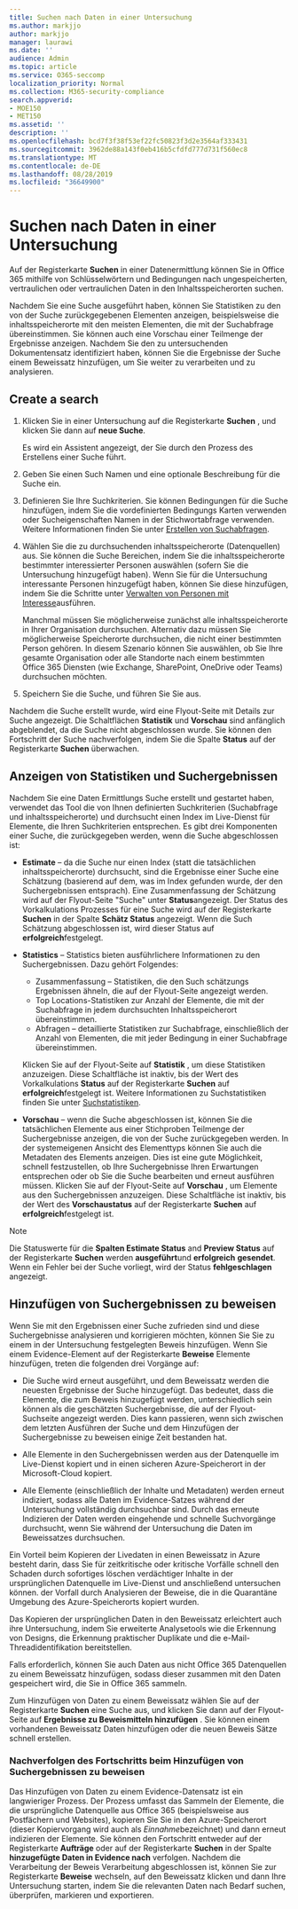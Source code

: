 ```yaml
---
title: Suchen nach Daten in einer Untersuchung
ms.author: markjjo
author: markjjo
manager: laurawi
ms.date: ''
audience: Admin
ms.topic: article
ms.service: O365-seccomp
localization_priority: Normal
ms.collection: M365-security-compliance
search.appverid:
- MOE150
- MET150
ms.assetid: ''
description: ''
ms.openlocfilehash: bcd7f3f38f53ef22fc50823f3d2e3564af333431
ms.sourcegitcommit: 3962de88a143f0eb416b5cfdfd777d731f560ec8
ms.translationtype: MT
ms.contentlocale: de-DE
ms.lasthandoff: 08/28/2019
ms.locfileid: "36649900"
---
```

# <a name="search-for-data-in-an-investigation"></a>Suchen nach Daten in einer Untersuchung

Auf der Registerkarte **Suchen** in einer Datenermittlung können Sie in Office 365 mithilfe von Schlüsselwörtern und Bedingungen nach ungespeicherten, vertraulichen oder vertraulichen Daten in den Inhaltsspeicherorten suchen. 

Nachdem Sie eine Suche ausgeführt haben, können Sie Statistiken zu den von der Suche zurückgegebenen Elementen anzeigen, beispielsweise die inhaltsspeicherorte mit den meisten Elementen, die mit der Suchabfrage übereinstimmen. Sie können auch eine Vorschau einer Teilmenge der Ergebnisse anzeigen. Nachdem Sie den zu untersuchenden Dokumentensatz identifiziert haben, können Sie die Ergebnisse der Suche einem Beweissatz hinzufügen, um Sie weiter zu verarbeiten und zu analysieren.

## <a name="create-a-search"></a>Create a search

1. Klicken Sie in einer Untersuchung auf die Registerkarte **Suchen** , und klicken Sie dann auf **neue Suche**. 

    Es wird ein Assistent angezeigt, der Sie durch den Prozess des Erstellens einer Suche führt.

2. Geben Sie einen Such Namen und eine optionale Beschreibung für die Suche ein.

3. Definieren Sie Ihre Suchkriterien. Sie können Bedingungen für die Suche hinzufügen, indem Sie die vordefinierten Bedingungs Karten verwenden oder Sucheigenschaften Namen in der Stichwortabfrage verwenden. Weitere Informationen finden Sie unter [Erstellen von Suchabfragen](build-search-queries.md).

4. Wählen Sie die zu durchsuchenden inhaltsspeicherorte (Datenquellen) aus. Sie können die Suche Bereichen, indem Sie die inhaltsspeicherorte bestimmter interessierter Personen auswählen (sofern Sie die Untersuchung hinzugefügt haben). Wenn Sie für die Untersuchung interessante Personen hinzugefügt haben, können Sie diese hinzufügen, indem Sie die Schritte unter [Verwalten von Personen mit Interesse](manage-people-of-interest.md#add-people-of-interest)ausführen.
 
   Manchmal müssen Sie möglicherweise zunächst alle inhaltsspeicherorte in Ihrer Organisation durchsuchen. Alternativ dazu müssen Sie möglicherweise Speicherorte durchsuchen, die nicht einer bestimmten Person gehören. In diesem Szenario können Sie auswählen, ob Sie Ihre gesamte Organisation oder alle Standorte nach einem bestimmten Office 365 Diensten (wie Exchange, SharePoint, OneDrive oder Teams) durchsuchen möchten.

5. Speichern Sie die Suche, und führen Sie Sie aus.

Nachdem die Suche erstellt wurde, wird eine Flyout-Seite mit Details zur Suche angezeigt. Die Schaltflächen **Statistik** und **Vorschau** sind anfänglich abgeblendet, da die Suche nicht abgeschlossen wurde. Sie können den Fortschritt der Suche nachverfolgen, indem Sie die Spalte **Status** auf der Registerkarte **Suchen** überwachen.

## <a name="view-statistics-and-search-results"></a>Anzeigen von Statistiken und Suchergebnissen

Nachdem Sie eine Daten Ermittlungs Suche erstellt und gestartet haben, verwendet das Tool die von Ihnen definierten Suchkriterien (Suchabfrage und inhaltsspeicherorte) und durchsucht einen Index im Live-Dienst für Elemente, die Ihren Suchkriterien entsprechen. Es gibt drei Komponenten einer Suche, die zurückgegeben werden, wenn die Suche abgeschlossen ist: 

- **Estimate** – da die Suche nur einen Index (statt die tatsächlichen inhaltsspeicherorte) durchsucht, sind die Ergebnisse einer Suche eine Schätzung (basierend auf dem, was im Index gefunden wurde, der den Suchergebnissen entsprach). Eine Zusammenfassung der Schätzung wird auf der Flyout-Seite "Suche" unter **Status**angezeigt. Der Status des Vorkalkulations Prozesses für eine Suche wird auf der Registerkarte **Suchen** in der Spalte **Schätz Status** angezeigt. Wenn die Such Schätzung abgeschlossen ist, wird dieser Status auf **erfolgreich**festgelegt.

- **Statistics** – Statistics bieten ausführlichere Informationen zu den Suchergebnissen. Dazu gehört Folgendes:

    - Zusammenfassung – Statistiken, die den Such schätzungs Ergebnissen ähneln, die auf der Flyout-Seite angezeigt werden.
    - Top Locations-Statistiken zur Anzahl der Elemente, die mit der Suchabfrage in jedem durchsuchten Inhaltsspeicherort übereinstimmen. 
    - Abfragen – detaillierte Statistiken zur Suchabfrage, einschließlich der Anzahl von Elementen, die mit jeder Bedingung in einer Suchabfrage übereinstimmen.

    Klicken Sie auf der Flyout-Seite auf **Statistik** , um diese Statistiken anzuzeigen. Diese Schaltfläche ist inaktiv, bis der Wert des Vorkalkulations **Status** auf der Registerkarte **Suchen** auf **erfolgreich**festgelegt ist. Weitere Informationen zu Suchstatistiken finden Sie unter [Suchstatistiken](search-statistics.md).

- **Vorschau** – wenn die Suche abgeschlossen ist, können Sie die tatsächlichen Elemente aus einer Stichproben Teilmenge der Suchergebnisse anzeigen, die von der Suche zurückgegeben werden. In der systemeigenen Ansicht des Elementtyps können Sie auch die Metadaten des Elements anzeigen. Dies ist eine gute Möglichkeit, schnell festzustellen, ob Ihre Suchergebnisse Ihren Erwartungen entsprechen oder ob Sie die Suche bearbeiten und erneut ausführen müssen. Klicken Sie auf der Flyout-Seite auf **Vorschau** , um Elemente aus den Suchergebnissen anzuzeigen. Diese Schaltfläche ist inaktiv, bis der Wert des **Vorschaustatus** auf der Registerkarte **Suchen** auf **erfolgreich**festgelegt ist.
 
> [!NOTE]
> Die Statuswerte für die **Spalten Estimate Status** and **Preview Status** auf der Registerkarte **Suchen** werden **ausgeführt**und **erfolgreich** **gesendet**. Wenn ein Fehler bei der Suche vorliegt, wird der Status **fehlgeschlagen** angezeigt.

## <a name="add-search-results-to-evidence"></a>Hinzufügen von Suchergebnissen zu beweisen

Wenn Sie mit den Ergebnissen einer Suche zufrieden sind und diese Suchergebnisse analysieren und korrigieren möchten, können Sie Sie zu einem in der Untersuchung festgelegten Beweis hinzufügen. Wenn Sie einem Evidence-Element auf der Registerkarte **Beweise** Elemente hinzufügen, treten die folgenden drei Vorgänge auf:

- Die Suche wird erneut ausgeführt, und dem Beweissatz werden die neuesten Ergebnisse der Suche hinzugefügt. Das bedeutet, dass die Elemente, die zum Beweis hinzugefügt werden, unterschiedlich sein können als die geschätzten Suchergebnisse, die auf der Flyout-Suchseite angezeigt werden. Dies kann passieren, wenn sich zwischen dem letzten Ausführen der Suche und dem Hinzufügen der Suchergebnisse zu beweisen einige Zeit bestanden hat.

- Alle Elemente in den Suchergebnissen werden aus der Datenquelle im Live-Dienst kopiert und in einen sicheren Azure-Speicherort in der Microsoft-Cloud kopiert.

- Alle Elemente (einschließlich der Inhalte und Metadaten) werden erneut indiziert, sodass alle Daten im Evidence-Satzes während der Untersuchung vollständig durchsuchbar sind. Durch das erneute Indizieren der Daten werden eingehende und schnelle Suchvorgänge durchsucht, wenn Sie während der Untersuchung die Daten im Beweissatzes durchsuchen.

Ein Vorteil beim Kopieren der Livedaten in einen Beweissatz in Azure besteht darin, dass Sie für zeitkritische oder kritische Vorfälle schnell den Schaden durch sofortiges löschen verdächtiger Inhalte in der ursprünglichen Datenquelle im Live-Dienst und anschließend untersuchen können. der Vorfall durch Analysieren der Beweise, die in die Quarantäne Umgebung des Azure-Speicherorts kopiert wurden. 

Das Kopieren der ursprünglichen Daten in den Beweissatz erleichtert auch ihre Untersuchung, indem Sie erweiterte Analysetools wie die Erkennung von Designs, die Erkennung praktischer Duplikate und die e-Mail-Threadidentifikation bereitstellen.

Falls erforderlich, können Sie auch Daten aus nicht Office 365 Datenquellen zu einem Beweissatz hinzufügen, sodass dieser zusammen mit den Daten gespeichert wird, die Sie in Office 365 sammeln.

Zum Hinzufügen von Daten zu einem Beweissatz wählen Sie auf der Registerkarte **Suchen** eine Suche aus, und klicken Sie dann auf der Flyout-Seite auf **Ergebnisse zu Beweismitteln hinzufügen** . Sie können einem vorhandenen Beweissatz Daten hinzufügen oder die neuen Beweis Sätze schnell erstellen.

### <a name="tracking-the-progress-of-adding-search-results-to-evidence"></a>Nachverfolgen des Fortschritts beim Hinzufügen von Suchergebnissen zu beweisen

Das Hinzufügen von Daten zu einem Evidence-Datensatz ist ein langwieriger Prozess. Der Prozess umfasst das Sammeln der Elemente, die die ursprüngliche Datenquelle aus Office 365 (beispielsweise aus Postfächern und Websites), kopieren Sie Sie in den Azure-Speicherort (dieser Kopiervorgang wird auch als *Einnahme*bezeichnet) und dann erneut indizieren der Elemente. Sie können den Fortschritt entweder auf der Registerkarte **Aufträge** oder auf der Registerkarte **Suchen** in der Spalte **hinzugefügte Daten in Evidence nach** verfolgen. Nachdem die Verarbeitung der Beweis Verarbeitung abgeschlossen ist, können Sie zur Registerkarte **Beweise** wechseln, auf den Beweissatz klicken und dann Ihre Untersuchung starten, indem Sie die relevanten Daten nach Bedarf suchen, überprüfen, markieren und exportieren.
